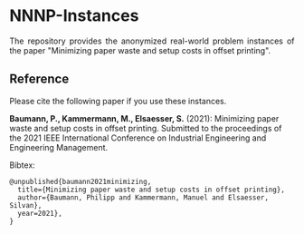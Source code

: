 # NNNP-Instances

<p align="justify">
The repository provides the anonymized real-world problem instances of the paper "Minimizing paper waste and setup costs in offset printing". 
</p>

## Reference

Please cite the following paper if you use these instances.

**Baumann, P., Kammermann, M., Elsaesser, S.** (2021): Minimizing paper waste and setup costs in offset printing. Submitted to the proceedings of the 2021 IEEE International Conference on Industrial Engineering and Engineering Management.

Bibtex:
```
@unpublished{baumann2021minimizing,
  title={Minimizing paper waste and setup costs in offset printing},
  author={Baumann, Philipp and Kammermann, Manuel and Elsaesser, Silvan},
  year=2021},
}

```
